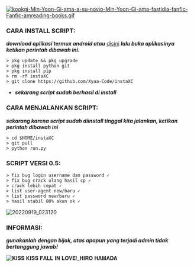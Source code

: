 [![kookgi-Min-Yoon-Gi-ama-a-su-novio-Min-Yoon-Gi-ama-fastidia-fanfic-Fanfic-amreading-books.gif](https://i.postimg.cc/J4bW2V2p/kookgi-Min-Yoon-Gi-ama-a-su-novio-Min-Yoon-Gi-ama-fastidia-fanfic-Fanfic-amreading-books.gif)](https://postimg.cc/YhqVvVkF)


<h3 align="left">CARA INSTALL SCRIPT:</h3>

***download aplikasi termux android atau*** <a href="https://f-droid.org/en/packages/com.termux/">disini</a> ***lalu buka aplikasinya ketikan perintah dibawah ini.***

    > pkg update && pkg upgrade
    > pkg install python git
    > pkg install pip
    > rm -rf instaXC
    > git clone https://github.com/Xyaa-Code/instaXC

- ***sekarang script sudah berhasil di install***

<h3 align="left">CARA MENJALANKAN SCRIPT:</h3>

***sekarang karena script sudah diinstall tinggal kita jalankan, ketikan perintah dibawah ini***

    > cd $HOME/instaXC             
    > git pull       
    > python run.py

<h3 align="left">SCRIPT VERSI 0.5:</h3>

    > fix bug login username dan password ✓
    > fix bug crack ulang hasil cp ✓ 
    > crack lebih cepat ✓
    > list user-agent new/baru ✓
    > list password new/baru ✓
    > hasil stabil 80% akun ok ✓

![20220919_023120](https://user-images.githubusercontent.com/109187416/191349510-bfb82339-69c0-49e2-bb8e-36cb237b4fc4.png)

<h3 align="left">INFORMASI:</h3>

***gunakanlah dengan bijak, atas apapun yang terjadi admin tidak bertanggung jawab!***


![𝐊𝐈𝐒𝐒 𝐊𝐈𝐒𝐒 𝐅𝐀𝐋𝐋 𝐈𝐍 𝐋𝐎𝐕𝐄!_𝐇𝐈𝐑𝐎 𝐇𝐀𝐌𝐀𝐃𝐀](https://user-images.githubusercontent.com/109187416/191787656-14ee89a6-4ee5-44cd-8808-5c9df703f62a.gif)
